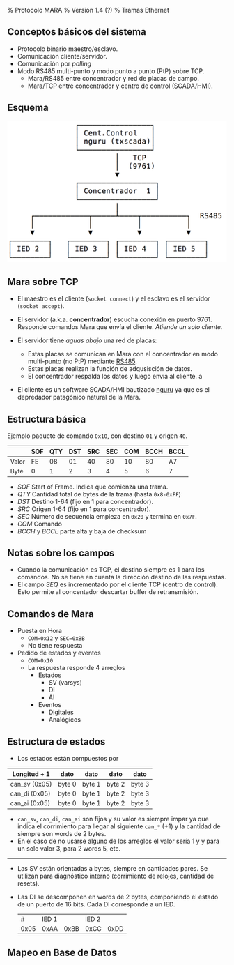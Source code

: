 % Protocolo MARA
% Versión 1.4 (?)
% Tramas Ethernet


Conceptos básicos del sistema
-----------------------------

* Protocolo binario maestro/esclavo.
* Comunicación cliente/servidor.
* Comunicación por *polling*
* Modo RS485 multi-punto y modo punto a punto (PtP) sobre TCP.
  * Mara/RS485 entre concentrador y red de placas de campo.
  * Mara/TCP entre concentrador y centro de control (SCADA/HMI).

Esquema
-------

![Jeraquía de comunicaciones](mara.png)

Mara sobre TCP
--------------
* El maestro es el cliente (`socket connect`) y el esclavo
 es el servidor (`socket accept`).
* El servidor (a.k.a. **concentrador**) escucha conexión en puerto 9761. Responde comandos Mara que envía el cliente. *Atiende un solo cliente.*

* El servidor tiene *aguas abajo* una red de placas:

  * Estas placas se comunican en Mara con el concentrador en modo multi-punto (no PtP) mediante [RS485](https://es.wikipedia.org/wiki/RS-485).
  * Estas placas realizan la función de adqusisción de datos.
  * El concentrador respalda los datos y luego envía al cliente.
a

* El cliente es un software SCADA/HMI bautizado [nguru](https://github.com/D3f0/txscada) ya que es el depredador patagónico natural de la Mara.


Estructura básica
-----------------

Ejemplo paquete de comando `0x10`, con destino `01` y origen `40`.

|     | SOF | QTY | DST | SRC | SEC | COM | BCCH | BCCL |
|-----|-----|-----|-----|-----|-----|-----|------|------|
|Valor| FE  | 08  | 01  | 40  | 80  | 10  | 80   | A7   |
|Byte |  0  |  1  |  2  |  3  |  4  |  5  |   6  |  7   |


* *SOF* Start of Frame. Indica que comienza una trama.
* *QTY* Cantidad total de bytes de la trama (hasta `0x8-0xFF`)
* *DST* Destino 1-64 (fijo en 1 para concentrador).
* *SRC* Origen 1-64 (fijo en 1 para concentrador).
* *SEC* Número de secuencia empieza en `0x20` y termina en `0x7F`.
* *COM* Comando
* *BCCH* y *BCCL* parte alta y baja de checksum

Notas sobre los campos
----------------------

* Cuando la comunicación es TCP, el destino siempre es 1 para los
  comandos. No se tiene en cuenta la dirección destino de las respuestas.
* El campo *SEQ* es incrementado por el cliente TCP (centro de control).
  Esto permite al concentador descartar buffer de retransmisión.

Comandos de Mara
----------------

* Puesta en Hora
  * `COM=0x12` y `SEC=0xBB`
  * No tiene respuesta
* Pedido de estados y eventos
  * `COM=0x10`
  * La respuesta responde 4 arreglos
    * Estados
      - SV (varsys)
      - DI
      - AI
    * Eventos
      - Digitales
      - Analógicos

Estructura de estados
---------------------

* Los estados están compuestos por

| Longitud + 1       | dato   | dato   | dato   | dato   |
|--------------------|--------|--------|--------|--------|
| can_sv  (0x05)     | byte 0 | byte 1 | byte 2 | byte 3 |
| can_di  (0x05)     | byte 0 | byte 1 | byte 2 | byte 3 |
| can_ai  (0x05)     | byte 0 | byte 1 | byte 2 | byte 3 |

* `can_sv`, `can_di`, `can_ai` son fijos y su valor es
  siempre impar ya que indica el corrimiento para llegar
  al siguiente `can_*` (+1) y la cantidad de siempre son words
  de 2 bytes.
* En el caso de no usarse alguno de los arreglos el valor sería 1 y
  y para un solo valor 3, para 2 words 5, etc.

-----

* Las SV están orientadas a bytes, siempre en cantidades pares.
  Se utilizan para diagnóstico interno (corrimiento de relojes, cantidad de resets).

* Las DI se descomponen en words de 2 bytes, componiendo el estado
  de un puerto de 16 bits. Cada DI corresponde a un IED.

  <table>
    <tr>
      <td>
        #
      </td>
      <td colspan="2">
        IED 1
      </td>
      <td colspan="2">
        IED 2
      </td>
    </tr>
    <tr>
        <td>0x05
        </td>
        <td>0xAA</td><td>0xBB</td>
        <td>0xCC</td><td>0xDD</td>

    </tr>

  </table>


Mapeo en Base de Datos
----------------------
